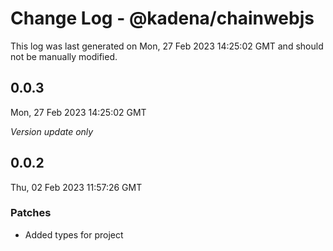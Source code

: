 # Change Log - @kadena/chainwebjs

This log was last generated on Mon, 27 Feb 2023 14:25:02 GMT and should not be manually modified.

## 0.0.3
Mon, 27 Feb 2023 14:25:02 GMT

_Version update only_

## 0.0.2
Thu, 02 Feb 2023 11:57:26 GMT

### Patches

- Added types for project

